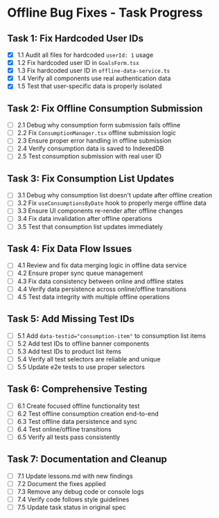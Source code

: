 # Offline Bug Fixes - Task Progress

## Task 1: Fix Hardcoded User IDs

- [x] 1.1 Audit all files for hardcoded `userId: 1` usage
- [x] 1.2 Fix hardcoded user ID in `GoalsForm.tsx`
- [x] 1.3 Fix hardcoded user ID in `offline-data-service.ts`
- [x] 1.4 Verify all components use real authentication data
- [x] 1.5 Test that user-specific data is properly isolated

## Task 2: Fix Offline Consumption Submission

- [ ] 2.1 Debug why consumption form submission fails offline
- [ ] 2.2 Fix `ConsumptionManager.tsx` offline submission logic
- [ ] 2.3 Ensure proper error handling in offline submission
- [ ] 2.4 Verify consumption data is saved to IndexedDB
- [ ] 2.5 Test consumption submission with real user ID

## Task 3: Fix Consumption List Updates

- [ ] 3.1 Debug why consumption list doesn't update after offline creation
- [ ] 3.2 Fix `useConsumptionsByDate` hook to properly merge offline data
- [ ] 3.3 Ensure UI components re-render after offline changes
- [ ] 3.4 Fix data invalidation after offline operations
- [ ] 3.5 Test that consumption list updates immediately

## Task 4: Fix Data Flow Issues

- [ ] 4.1 Review and fix data merging logic in offline data service
- [ ] 4.2 Ensure proper sync queue management
- [ ] 4.3 Fix data consistency between online and offline states
- [ ] 4.4 Verify data persistence across online/offline transitions
- [ ] 4.5 Test data integrity with multiple offline operations

## Task 5: Add Missing Test IDs

- [ ] 5.1 Add `data-testid="consumption-item"` to consumption list items
- [ ] 5.2 Add test IDs to offline banner components
- [ ] 5.3 Add test IDs to product list items
- [ ] 5.4 Verify all test selectors are reliable and unique
- [ ] 5.5 Update e2e tests to use proper selectors

## Task 6: Comprehensive Testing

- [ ] 6.1 Create focused offline functionality test
- [ ] 6.2 Test offline consumption creation end-to-end
- [ ] 6.3 Test offline data persistence and sync
- [ ] 6.4 Test online/offline transitions
- [ ] 6.5 Verify all tests pass consistently

## Task 7: Documentation and Cleanup

- [ ] 7.1 Update lessons.md with new findings
- [ ] 7.2 Document the fixes applied
- [ ] 7.3 Remove any debug code or console logs
- [ ] 7.4 Verify code follows style guidelines
- [ ] 7.5 Update task status in original spec
